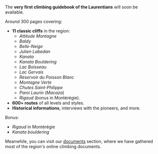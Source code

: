 The **very first climbing guidebook of the Laurentians** will soon be available.

Around 300 pages covering:

- **11 classic cliffs** in the region:
  - _Attitude Montagne_
  - _Baldy_
  - _Belle-Neige_
  - _Julien Labedan_
  - _Kanata_
  - _Kanata Bouldering_
  - _Lac Boisseau_
  - _Lac Gervais_
  - _Réservoir du Poisson Blanc_
  - _Montagne Verte_
  - _Chutes Saint-Philippe_
  - _Paroi Laurin_ (_Macaza_)
  - _Rigaud_ (bonus in Montérégie).
- **600+ routes** of all levels and styles.
- **Historical informations**, interviews with the pioneers, and more.

Bonus:

- _Rigaud_ in Montérégie
- _Kanata bouldering_

Meanwhile, you can visit our [documents](./documents) section, where we have gathered most of the region's online climbing documents.
